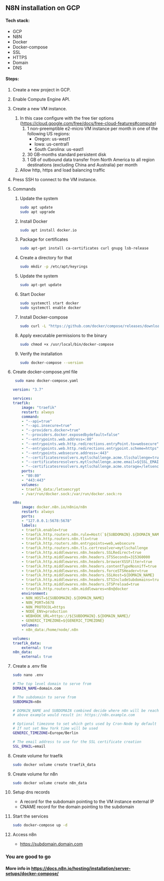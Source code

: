 ## N8N installation on GCP

#### Tech stack:
- GCP
- N8N
- Docker
- Docker-compose
- SSL
- HTTPS
- Domain
- DNS




#### Steps:
1. Create a new project in GCP.
2. Enable Compute Engine API.
3. Create a new VM instance.
   1. In this case configure with the free tier options (https://cloud.google.com/free/docs/free-cloud-features#compute)
      1. 1 non-preemptible e2-micro VM instance per month in one of the following US regions:
         - Oregon: us-west1
         - Iowa: us-central1
         - South Carolina: us-east1
      2. 30 GB-months standard persistent disk
      3. 1 GB of outbound data transfer from North America to all region destinations (excluding China and Australia) per month
   2. Allow http, https and load balancing traffic
4. Press SSH to connect to the VM instance.
5. Commands
   1. Update the system
      ```bash
      sudo apt update
      sudo apt upgrade
      ```
    2. Install Docker
        ```bash
        sudo apt install docker.io
        ```
    3. Package for certificates  
        ```bash
        sudo apt-get install ca-certificates curl gnupg lsb-release
        ```
    4. Create a directory for that
        ```bash
        sudo mkdir -p /etc/apt/keyrings
        ```
    5. Update the system
        ```bash
        sudo apt-get update
        ```
    6. Start Docker
        ```bash
        sudo systemctl start docker
        sudo systemctl enable docker
        ```
    7. Install Docker-compose
        ```bash
        sudo curl -L "https://github.com/docker/compose/releases/download/v2.33.1/docker-compose-$(uname -s)-$(uname -m)" -o /usr/local/bin/docker-compose
        ```
    8. Apply executable permissions to the binary
        ```bash
        sudo chmod +x /usr/local/bin/docker-compose
        ```
    9. Verify the installation
        ```bash
        sudo docker-compose --version
        ```
6. Create docker-compose.yml file
   ```bash
    sudo nano docker-compose.yaml
   ```
    ```yml
    version: "3.7"

    services:
    traefik:
        image: "traefik"
        restart: always
        command:
        - "--api=true"
        - "--api.insecure=true"
        - "--providers.docker=true"
        - "--providers.docker.exposedbydefault=false"
        - "--entrypoints.web.address=:80"
        - "--entrypoints.web.http.redirections.entryPoint.to=websecure"
        - "--entrypoints.web.http.redirections.entrypoint.scheme=https"
        - "--entrypoints.websecure.address=:443"
        - "--certificatesresolvers.mytlschallenge.acme.tlschallenge=true"
        - "--certificatesresolvers.mytlschallenge.acme.email=${SSL_EMAIL}"
        - "--certificatesresolvers.mytlschallenge.acme.storage=/letsencrypt/acme.json"
        ports:
        - "80:80"
        - "443:443"
        volumes:
        - traefik_data:/letsencrypt
        - /var/run/docker.sock:/var/run/docker.sock:ro

    n8n:
        image: docker.n8n.io/n8nio/n8n
        restart: always
        ports:
        - "127.0.0.1:5678:5678"
        labels:
        - traefik.enable=true
        - traefik.http.routers.n8n.rule=Host(`${SUBDOMAIN}.${DOMAIN_NAME}`)
        - traefik.http.routers.n8n.tls=true
        - traefik.http.routers.n8n.entrypoints=web,websecure
        - traefik.http.routers.n8n.tls.certresolver=mytlschallenge
        - traefik.http.middlewares.n8n.headers.SSLRedirect=true
        - traefik.http.middlewares.n8n.headers.STSSeconds=315360000
        - traefik.http.middlewares.n8n.headers.browserXSSFilter=true
        - traefik.http.middlewares.n8n.headers.contentTypeNosniff=true
        - traefik.http.middlewares.n8n.headers.forceSTSHeader=true
        - traefik.http.middlewares.n8n.headers.SSLHost=${DOMAIN_NAME}
        - traefik.http.middlewares.n8n.headers.STSIncludeSubdomains=true
        - traefik.http.middlewares.n8n.headers.STSPreload=true
        - traefik.http.routers.n8n.middlewares=n8n@docker
        environment:
        - N8N_HOST=${SUBDOMAIN}.${DOMAIN_NAME}
        - N8N_PORT=5678
        - N8N_PROTOCOL=https
        - NODE_ENV=production
        - WEBHOOK_URL=https://${SUBDOMAIN}.${DOMAIN_NAME}/
        - GENERIC_TIMEZONE=${GENERIC_TIMEZONE}
        volumes:
        - n8n_data:/home/node/.n8n

    volumes:
    traefik_data:
        external: true
    n8n_data:
        external: true


    ```

7. Create a .env file
    ```bash
    sudo nano .env
    ```

    ```bash
    # The top level domain to serve from
    DOMAIN_NAME=domain.com

    # The subdomain to serve from
    SUBDOMAIN=n8n

    # DOMAIN_NAME and SUBDOMAIN combined decide where n8n will be reachable from
    # above example would result in: https://n8n.example.com

    # Optional timezone to set which gets used by Cron-Node by default
    # If not set New York time will be used
    GENERIC_TIMEZONE=Europe/Berlin

    # The email address to use for the SSL certificate creation
    SSL_EMAIL=email

    ```

8. Create volume for traefik
    ```bash
    sudo docker volume create traefik_data
    ```
9. Create volume for n8n
    ```bash
    sudo docker volume create n8n_data
    ```
10. Setup dns records
    - A record for the subdomain pointing to the VM instance external IP
    - CNAME record for the domain pointing to the subdomain

11. Start the services
    ```bash
    sudo docker-compose up -d
    ```

12. Access n8n
    - https://subdomain.domain.com

### You are good to go

#### More info in https://docs.n8n.io/hosting/installation/server-setups/docker-compose/
